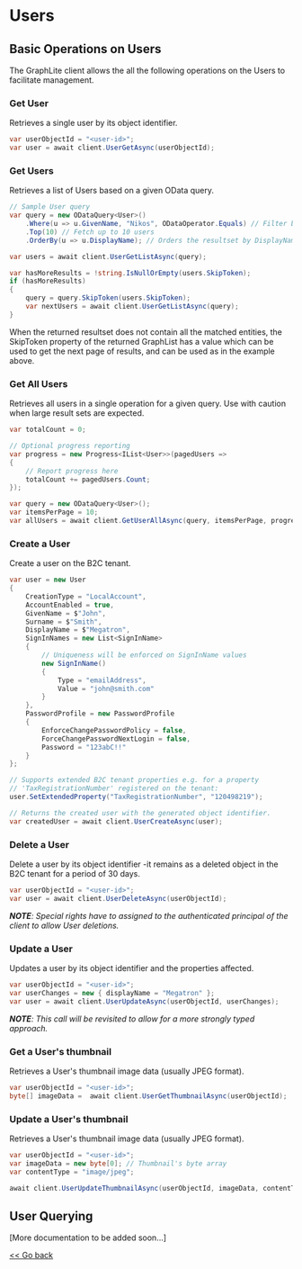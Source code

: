 # Users

## Basic Operations on Users

The GraphLite client allows the all the following operations on the Users to facilitate management.

### Get User
Retrieves a single user by its object identifier.
```csharp
var userObjectId = "<user-id>";
var user = await client.UserGetAsync(userObjectId);
```

### Get Users
Retrieves a list of Users based on a given OData query. 
```csharp
// Sample User query
var query = new ODataQuery<User>()                
    .Where(u => u.GivenName, "Nikos", ODataOperator.Equals) // Filter by GivenName
    .Top(10) // Fetch up to 10 users
    .OrderBy(u => u.DisplayName); // Orders the resultset by DisplayName

var users = await client.UserGetListAsync(query);

var hasMoreResults = !string.IsNullOrEmpty(users.SkipToken);
if (hasMoreResults) 
{
    query = query.SkipToken(users.SkipToken);
    var nextUsers = await client.UserGetListAsync(query);
}
```
When the returned resultset does not contain all the matched entities, the SkipToken property of the returned GraphList<User> has a value which can be used to get the next page of results, and can be used as in the example above.

### Get All Users
Retrieves all users in a single operation for a given query. Use with caution when large result sets are expected.

```csharp
var totalCount = 0;

// Optional progress reporting
var progress = new Progress<IList<User>>(pagedUsers => 
{ 
    // Report progress here
    totalCount += pagedUsers.Count; 
});

var query = new ODataQuery<User>();
var itemsPerPage = 10;
var allUsers = await client.GetUserAllAsync(query, itemsPerPage, progress);
```

### Create a User
Create a user on the B2C tenant. 
```csharp
var user = new User
{
    CreationType = "LocalAccount",
    AccountEnabled = true,
    GivenName = $"John",
    Surname = $"Smith",
    DisplayName = $"Megatron",
    SignInNames = new List<SignInName>
    {
        // Uniqueness will be enforced on SignInName values
        new SignInName()
        {
            Type = "emailAddress",
            Value = "john@smith.com" 
        }
    },
    PasswordProfile = new PasswordProfile
    {
        EnforceChangePasswordPolicy = false,
        ForceChangePasswordNextLogin = false,
        Password = "123abC!!"
    }
};

// Supports extended B2C tenant properties e.g. for a property 
// 'TaxRegistrationNumber' registered on the tenant:
user.SetExtendedProperty("TaxRegistrationNumber", "120498219");

// Returns the created user with the generated object identifier.
var createdUser = await client.UserCreateAsync(user);
```

### Delete a User
Delete a user by its object identifier -it remains as a deleted object in the B2C tenant for a period of 30 days. 
```csharp
var userObjectId = "<user-id>";
var user = await client.UserDeleteAsync(userObjectId);
```
***NOTE**: Special rights have to assigned to the authenticated principal of the client to allow User deletions.*

### Update a User
Updates a user by its object identifier and the properties affected. 
```csharp
var userObjectId = "<user-id>";
var userChanges = new { displayName = "Megatron" };
var user = await client.UserUpdateAsync(userObjectId, userChanges);
```
***NOTE**:  This call will be revisited to allow for a more strongly typed approach.*

### Get a User's thumbnail

Retrieves a User's thumbnail image data (usually JPEG format).

```csharp
var userObjectId = "<user-id>";
byte[] imageData =  await client.UserGetThumbnailAsync(userObjectId);
```

### Update a User's thumbnail

Retrieves a User's thumbnail image data (usually JPEG format).

```csharp
var userObjectId = "<user-id>";
var imageData = new byte[0]; // Thumbnail's byte array
var contentType = "image/jpeg";

await client.UserUpdateThumbnailAsync(userObjectId, imageData, contentType);
```

## User Querying

[More documentation to be added soon...]

[<< Go back](./)